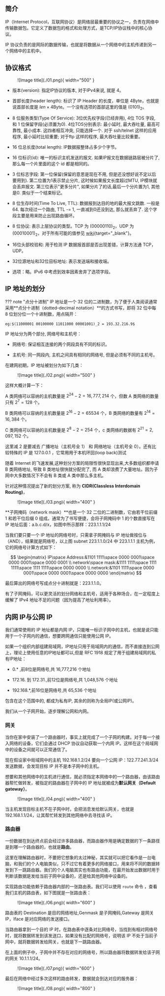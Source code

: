 
## **简介**

IP（Internet Protocol，互联网协议）是网络层最重要的协议之一，负责在网络中传输数据包。它定义了数据包的格式和处理方式，是TCP/IP协议栈中的核心协议。

IP 协议负责的是网际的数据传输，也就是将数据从一个网络中的主机传递到另一个网络中的主机中。

## **协议格式**

<figure markdown="span">
  ![Image title](./01.png){ width="500" }
</figure>


- 版本(version): 指定IP协议的版本, 对于IPv4来说, 就是 4。

- 首部长度(header length): 标识了 IP Header 的长度，单位是 4Byte，也就是说首部长度是 $len \times 4$Byte。一个没有选项的首部这里的值是 $(0101)_2$。

- 8 位服务类型(Type Of Service): 3位优先权字段(已经弃用), 4位 TOS 字段, 和 1 位保留字段(必须置为0). 4位TOS分别表示: 最小延时, 最大吞吐量, 最高可靠性, 最小成本. 这四者相互冲突, 只能选择一个. 对于 ssh/telnet 这样的应用程序, 最小延时比较重要; 对于ftp 这样的程序, 最大吞吐量比较重要。

- 16 位总长度(total length): IP数据报整体占多少个字节。

- 16 位标识(id): 唯一的标识主机发送的报文. 如果IP报文在数据链路层被分片了, 那么每一个片里面的这个 id 都是相同的。

- 3 位标志字段: 第一位保留(保留的意思是现在不用, 但是还没想好说不定以后要用到). 第二位置为1表示禁止分片, 这时候如果报文长度超过MTU, IP模块就会丢弃报文. 第三位表示"更多分片", 如果分片了的话,最后一个分片置为1, 其他是0. 类似于一个结束标记。

- 8 位生存时间(Time To Live, TTL): 数据报到达目的地的最大报文跳数. 一般是64. 每次经过一个路由, TTL -= 1, 一直减到0还没到达, 那么就丢弃了. 这个字段主要是用来防止出现路由循环。

- 8 位协议: 表示上层协议的类型。TCP 为 $(0000 0110)_2$，UDP 为 $(0001 0001)_2$，对于所有可能的值参见 [wiki](https://en.wikipedia.org/wiki/List_of_IP_protocol_numbers){target="_blank"}。

- 16位头部校验和: 用于检测 IP 数据报首部是否出现差错，计算方法通 TCP，UDP。

- 32位源地址和32位目标地址: 表示发送端和接收端。

- 选项：略。IPv6 中考虑到效率因素舍弃了选项字段。

## **IP 地址的划分**


??? note "点分十进制"
    IP 地址是一个 32 位的二进制数，为了便于人类阅读通常采用**点分十进制（dotted-decimal notation）**的方式书写，即将 32 位中每 8 位划分位一个十进制数，用点隔开：

    eg:$(11000001 00100000 11011000 00001001)_2 = 193.32.216.9$

IP 地址分为两个部分, 网络号和主机号：

- 网络号: 保证相互连接的两个网段具有不同的标识。

- 主机号: 同一网段内, 主机之间具有相同的网络号, 但是必须有不同的主机号。

在建网初期，IP 地址被划分为如下几类：

<figure markdown="span">
  ![Image title](./02.png){ width="500" }
</figure>


这样大概计算一下：

A 类网络可以容纳的主机数量是 $2^{24}-2=16,777,214$ 个，但数 A 类网络的数量只有 $2^{7}=128$ 个。

B 类网络可以容纳的主机数量是 $2^{16}-2=65534$ 个，B 类网络的数量有 $2^{14}=16,384$ 个。

C 类网络可以容纳的主机数量是 $2^{8}-2=254$ 个，c 类网络的数据有 $2^{21}=2,097,152$ 个。

这里减 2 是要减去 广播地址（主机号全 1） 和 网络地址（主机号全 0）。还有比较特殊的 IP 是 127.0.0.1 ，它常用用于本机环回(loop back)测试

随着 Internet 的飞速发展,这种划分方案的局限性很快显现出来,大多数组织都申请 B 类网络地址, 导致 B 类地址很快就分配完了, 而 A 类却浪费了大量地址。因为子网中大多数情况下不会有 B 类或 A 类中那么多主机。

针对这种情况提出了新的划分方案, 称为 **CIDR(Classless Interdomain Routing)**，

<figure markdown="span">
  ![Image title](./03.png){ width="400" }
</figure>

**子网掩码（network mask）**也是一个 32 二位的二进制数，它由若干位前缀 1 和若干位后缀 0 组成。通常为了书写便捷，会将子网掩码中 1 的个数直接写在 IP 地址后面：a.b.c.d/x，如图中所示那样：223.1.1.1/24

当我们要只要一个 IP 地址的网络号时，只需拿子网掩码与 IP 地址做按位与（AND），结果就是网络号，以上图 subnet 223.1.1.0/24 中 223.1.1.1 主机为例，它的网络号计算方式如下：

$$
\begin{matrix}
IP\space Address:&1101 1111\space 0000 0001\space 0000 0001\space 0000 0001  \\
network\space mask:&1111 1111\space 1111 1111\space 1111 1111\space 0000 0000 \\
network:&1101 1111\space 0000 0001\space 0000 0001\space 0000 0000
\end{matrix} 
$$

最后算出的网络号写成点分十进制就是：223.1.1.0。

有了子网掩码，可以更灵活的划分网络和主机号，适用于各种场合，在一定程度上缓解了 IPv4 地址不足的问题（因为提高了地址利用率）。


## **内网 IP与公网 IP**

我们通常使用的 IP 地址都是内网 IP，只能唯一标识子网中的主机，也就是说只能用于一个子网内的通信，想要跨网通信只能使用公网 IP。

如果一个组织内部组建局域网，IP地址只用于局域网内的通信，而不直接连到公网上，理论上使用任意的IP地址都可以,但是 RFC 1918 规定了用于组建局域网的私有IP地址：

- 0.* ,前8位是网络号,共 16,777,216 个地址

- 172.16. 到 172.31.,前12位是网络号,共 1,048,576 个地址

- 192.168.*,前16位是网络号,共 65,536 个地址 

包含在这个范围中的, 都成为私有IP, 其余的则称为全局IP(或公网IP)。


我们从一个子网开始，逐步理解公网和内网。

### **网关**

当你在家中安装了一个路由器时，事实上就完成了一个子网的构建。对于每一个接入网络的设备，它们会通过 DHCP 协议自动获取一个内网 IP。这样在这个局域网中的设备之间就可以正常通信了。

现在假设家中局域网中的主机 192.168.1.2/24 要向一个公网 IP：122.77.241.3/24 发送数据，会发现目标 IP 并不是本子网中的主机。

想要和其他网络中的主机进行通信，就必须指定本网络中的一个路由器，由该路由器帮忙做转发，被指定的路由器在子网中的 IP 地址就被成为**默认网关（Default gateway）**。

<figure markdown="span">
  ![Image title](./04.png){ width="400" }
</figure>

当主机发现目标主机不在子网中时，会把消息发给默认网关，也就是 192.168.1.1/24，让其帮忙转发到其他网络中去寻找该 IP。

### **路由器**

一份数据在到达终点前会经过许多路由器，而路由器作用是确定数据的下一条路径是到哪一个路由器的，也就是**路由**。

这里在理解路由器时，不要把它想象的太过神秘，其实就可以把它看作是一台电脑，和我们的个人电脑类似，只不过它有着更多的网络接口，用来将不同的数据转发到下一跳路由器。我们的个人电脑其实也有路由功能，在最开始发出数据时用于判断该数据是发给当前子网中设备的，还是给其他网络中设备的。

实现路由功能依赖于路由器内部的一张路由表。我们可以使用 `route` 命令 ，查看我们主机的路由表，如下图就是一张路由表：

<figure markdown="span">
  ![Image title](./06.png){ width="600" }
</figure>

路由表的 Destination 是目的网络地址,Genmask 是子网掩码,Gateway 是网关 IP，Iface 是对应网络的发送接口。

当路由器拿到一个目的 IP 时，在路由表中逐条对比网络号，当找到有相对网络号时，就将数据转发到该发送口，如果没有比配的网络号，说明该 IP 不处于当前子网中，就将数据转发给网关，也就是下一跳路由器。

在上面的例子中，子网中并不存在对应的网络号，所以路由器将数据转发给该子网的网关 10.1.1.1/24。

<figure markdown="span">
  ![Image title](./07.png){ width="600" }
</figure>

最后在网络中经过多次这样的路由转发，数据就会到达对应的服务器：


<figure markdown="span">
  ![Image title](./08.png){ width="800" }
</figure>






